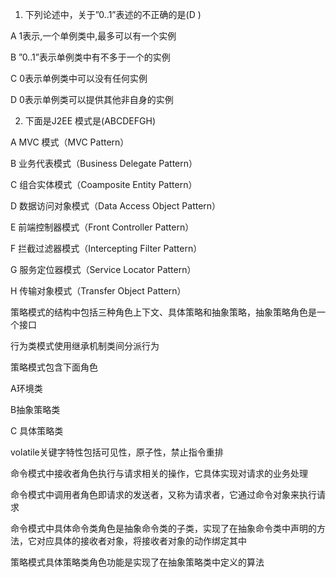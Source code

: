 1. 下列论述中，关于”0..1”表述的不正确的是(D )  

A  1表示,一个单例类中,最多可以有一个实例

B ”0..1”表示单例类中有不多于一个的实例

C 0表示单例类中可以没有任何实例

D 0表示单例类可以提供其他非自身的实例





2. 下面是J2EE 模式是(ABCDEFGH)

A  MVC 模式（MVC Pattern）

B 业务代表模式（Business Delegate Pattern）

C 组合实体模式（Coamposite Entity Pattern）

D 数据访问对象模式（Data Access Object Pattern）

E 前端控制器模式（Front Controller Pattern）

F 拦截过滤器模式（Intercepting Filter Pattern）

G 服务定位器模式（Service Locator Pattern）

H 传输对象模式（Transfer Object Pattern）



策略模式的结构中包括三种角色上下文、具体策略和抽象策略，抽象策略角色是一个接口



行为类模式使用继承机制类间分派行为



策略模式包含下面角色

A环境类

B抽象策略类

C 具体策略类





volatile关键字特性包括可见性，原子性，禁止指令重排

命令模式中接收者角色执行与请求相关的操作，它具体实现对请求的业务处理

命令模式中调用者角色即请求的发送者，又称为请求者，它通过命令对象来执行请求

命令模式中具体命令类角色是抽象命令类的子类，实现了在抽象命令类中声明的方法，它对应具体的接收者对象，将接收者对象的动作绑定其中



策略模式具体策略类角色功能是实现了在抽象策略类中定义的算法